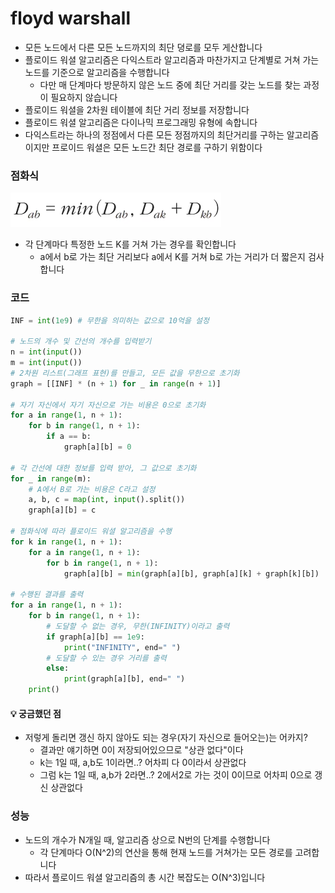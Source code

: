# floyd warshall
* 모든 노드에서 다른 모든 노드까지의 최단 뎡로를 모두 게산합니다
* 플로이드 워셜 알고리즘은 다익스트라 알고리즘과 마찬가지고 단계별로 거쳐 가는 노드를 기준으로 알고리즘을 수행합니다
  * 다만 매 단계마다 방문하지 않은 노드 중에 최단 거리를 갖는 노드를 찾는 과정이 필요하지 않습니다
* 플로이드 워셜을 2차원 테이블에 최단 거리 정보를 저장합니다
* 플로이드 워셜 알고리즘은 다이나믹 프로그래밍 유형에 속합니다
* 다익스트라는 하나의 정점에서 다른 모든 정점까지의 최단거리를 구하는 알고리즘이지만 프로이드 워셜은 모든 노드간 최단 경로를 구하기 위함이다

### 점화식
![alt text](./image/floydwarshall.png)
* 각 단계마다 특정한 노드 K를 거쳐 가는 경우를 확인합니다
  * a에서 b로 가는 최단 거리보다 a에서 K를 거쳐 b로 가는 거리가 더 짧은지 검사합니다

### 코드
```python
INF = int(1e9) # 무한을 의미하는 값으로 10억을 설정

# 노드의 개수 및 간선의 개수를 입력받기
n = int(input())
m = int(input())
# 2차원 리스트(그래프 표현)를 만들고, 모든 값을 무한으로 초기화
graph = [[INF] * (n + 1) for _ in range(n + 1)]

# 자기 자신에서 자기 자신으로 가는 비용은 0으로 초기화
for a in range(1, n + 1):
    for b in range(1, n + 1):
        if a == b:
            graph[a][b] = 0

# 각 간선에 대한 정보를 입력 받아, 그 값으로 초기화
for _ in range(m):
    # A에서 B로 가는 비용은 C라고 설정
    a, b, c = map(int, input().split())
    graph[a][b] = c 

# 점화식에 따라 플로이드 워셜 알고리즘을 수행
for k in range(1, n + 1):
    for a in range(1, n + 1):
        for b in range(1, n + 1):
            graph[a][b] = min(graph[a][b], graph[a][k] + graph[k][b])

# 수행된 결과를 출력
for a in range(1, n + 1):
    for b in range(1, n + 1):
        # 도달할 수 없는 경우, 무한(INFINITY)이라고 출력
        if graph[a][b] == 1e9:
            print("INFINITY", end=" ")
        # 도달할 수 있는 경우 거리를 출력
        else: 
            print(graph[a][b], end=" ")
    print()
```
#### 💡 궁금했던 점
* 저렇게 돌리면 갱신 하지 않아도 되는 경우(자기 자신으로 들어오는)는 어카지?
  * 결과만 얘기하면 0이 저장되어있으므로 "상관 없다"이다
  * k는 1일 때, a,b도 1이라면..? 어차피 다 0이라서 상관없다
  * 그럼 k는 1일 때, a,b가 2라면..? 2에서2로 가는 것이 0이므로 어차피 0으로 갱신 상관없다


### 성능
* 노드의 개수가 N개일 때, 알고리즘 상으로 N번의 단계를 수행합니다
  * 각 단계마다 O(N^2)의 연산을 통해 현재 노드를 거쳐가는 모든 경로를 고려합니다
* 따라서 플로이드 워셜 알고리즘의 총 시간 복잡도는 O(N^3)입니다